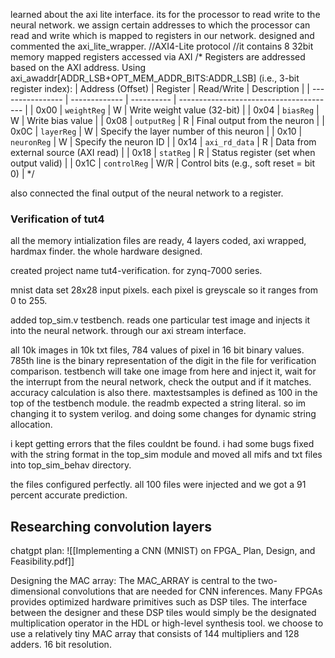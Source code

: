 learned about the axi lite interface. its for the processor to read write to the neural network. we assign certain addresses to which the processor can read and write which is mapped to registers in our network. 
designed and commented the axi_lite_wrapper.
//AXI4-Lite protocol
//it contains 8 32bit memory mapped registers accessed via AXI
/*
Registers are addressed based on the AXI address. 
Using axi_awaddr[ADDR_LSB+OPT_MEM_ADDR_BITS:ADDR_LSB] 
(i.e., 3-bit register index):
| Address (Offset) | Register      | Read/Write | Description                             |
| ---------------- | ------------- | ---------- | --------------------------------------- |
| 0x00             | `weightReg`   | W          | Write weight value (32-bit)             |
| 0x04             | `biasReg`     | W          | Write bias value                        |
| 0x08             | `outputReg`   | R          | Final output from the neuron            |
| 0x0C             | `layerReg`    | W          | Specify the layer number of this neuron |
| 0x10             | `neuronReg`   | W          | Specify the neuron ID                   |
| 0x14             | `axi_rd_data` | R          | Data from external source (AXI read)    |
| 0x18             | `statReg`     | R          | Status register (set when output valid) |
| 0x1C             | `controlReg`  | W/R        | Control bits (e.g., soft reset = bit 0) |
*/


also connected the final output of the neural network to a register. 


### Verification of tut4
all the memory intialization files are ready, 4 layers coded, axi wrapped, hardmax finder. the whole hardware designed.

created project name tut4-verification. for zynq-7000 series.

mnist data set 28x28 input pixels. each pixel is greyscale so it ranges from 0 to 255. 

added top_sim.v testbench. reads one particular test image and injects it into the neural network. through our axi stream interface. 

all 10k images in 10k txt files, 784 values of pixel in 16 bit binary values. 785th line is the binary representation of the digit in the file for verification comparison. 
testbench will take one image from here and inject it, wait for the interrupt from the neural network, check the output and if it matches. accuracy calculation is also there. maxtestsamples is defined as 100 in the top of the testbench module. 
the readmb expected a string literal. so im changing it to system verilog. and doing some changes for dynamic string allocation. 

i kept getting errors that the files couldnt be found. i had some bugs fixed with the string format in the top_sim module and moved all mifs and txt files into top_sim_behav directory.

the files configured perfectly. all 100 files were injected and we got a 91 percent accurate prediction.


## Researching convolution layers

chatgpt plan: 
![[Implementing a CNN (MNIST) on FPGA_ Plan, Design, and Feasibility.pdf]]

Designing the MAC array: 
The MAC_ARRAY is central to the two-dimensional convolutions that are needed for CNN inferences. Many FPGAs provides optimized hardware primitives such as DSP tiles. The interface between the designer and these DSP tiles would simply be the designated multiplication operator in the HDL or high-level synthesis tool. we choose to use a relatively tiny MAC array that consists of 144 multipliers and 128 adders. 16 bit resolution. 